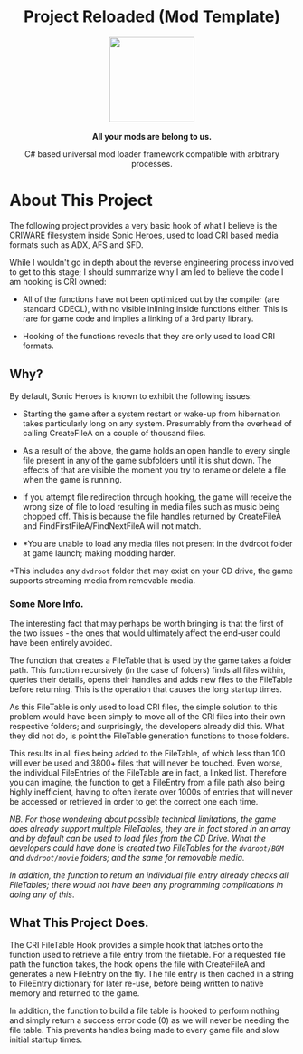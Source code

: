 
<div align="center">
	<h1>Project Reloaded (Mod Template)</h1>
	<img src="https://i.imgur.com/BjPn7rU.png" width="150" align="center" />
	<br/> <br/>
	<strong>All your mods are belong to us.</strong>
	<p>C# based universal mod loader framework compatible with arbitrary processes.</p>
</div>


# About This Project

The following project provides a very basic hook of what I believe is the CRIWARE filesystem inside Sonic Heroes, used to load CRI based media formats such as ADX, AFS and SFD.

While I wouldn't go in depth about the reverse engineering process involved to get to this stage; I should summarize why I am led to believe the code I am hooking is CRI owned: 

- All of the functions have not been optimized out by the compiler (are standard CDECL), with no visible inlining inside functions either. This is rare for game code and implies a linking of a 3rd party library.

- Hooking of the functions reveals that they are only used to load CRI formats.

## Why?

By default, Sonic Heroes is known to exhibit the following issues:

- Starting the game after a system restart or wake-up from hibernation takes particularly long on any system. Presumably from the overhead of calling CreateFileA on a couple of thousand files.

- As a result of the above, the game holds an open handle to every single file present in any of the game subfolders until it is shut down. The effects of that are visible the moment you try to rename or delete a file when the game is running.

- If you attempt file redirection through hooking, the game will receive the wrong size of file to load resulting in media files such as music being chopped off. This is because the file handles returned by CreateFileA and FindFirstFileA/FindNextFileA will not match. 

- *You are unable to load any media files not present in the dvdroot folder at game launch; making modding harder.
 
*This includes any `dvdroot` folder that may exist on your CD drive, the game supports streaming media from removable media.

### Some More Info.

The interesting fact that may perhaps be worth bringing is that the first of the two issues - the ones that would ultimately affect the end-user could have been entirely avoided.

The function that creates a FileTable that is used by the game takes a folder path. This function recursively (in the case of folders) finds all files within, queries their details, opens their handles and adds new files to the FileTable before returning. This is the operation that causes the long startup times.

As this FileTable is only used to load CRI files, the simple solution to this problem would have been simply to move all of the CRI files into their own respective folders; and surprisingly, the developers already did this. What they did not do, is point the FileTable generation functions to those folders.

This results in all files being added to the FileTable, of which less than 100 will ever be used and 3800+ files that will never be touched. Even worse, the individual FileEntries of the FileTable are in fact, a linked list. Therefore you can imagine, the function to get a FileEntry from a file path also being highly inefficient, having to often iterate over 1000s of entries that will never be accessed or retrieved in order to get the correct one each time. 

*NB. For those wondering about possible technical limitations, the game does already support multiple FileTables, they are in fact stored in an array and by default can be used to load files from the CD Drive. What the developers could have done is created two FileTables for the `dvdroot/BGM` and `dvdroot/movie` folders; and the same for removable media.*

*In addition, the function to return an individual file entry already checks all FileTables; there would not have been any programming complications in doing any of this*. 

## What This Project Does.

The CRI FileTable Hook provides a simple hook that latches onto the function used to retrieve a file entry from the filetable. For a requested file path the function takes, the hook opens the file with CreateFileA and generates a new FileEntry on the fly. The file entry is then cached in a string to FileEntry dictionary for later re-use, before being written to native memory and returned to the game.

In addition, the function to build a file table is hooked to perform nothing and simply return a success error code (0) as we will never be needing the file table. This prevents handles being made to every game file and slow initial startup times.
